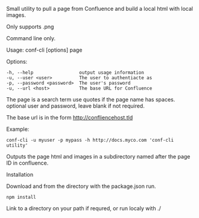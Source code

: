 Small utility to pull a page from Confluence and build a local html with local images.

Only supports .png 

Command line only.

  Usage: conf-cli [options] page

  Options:

    -h, --help                 output usage information
    -u, --user <user>          The user to authentiacte as
    -p, --password <password>  The user's password
    -u, --url <host>           The base URL for Confluence

The page is a search term use quotes if the page name has spaces.
optional user and password, leave blank if not required.

The base url is in the form http://confliencehost.tld

Example:

 `conf-cli -u myuser -p mypass -h http://docs.myco.com 'conf-cli utility'`
 
Outputs the page html and images in a subdirectory named after the page ID in confluence.

Installation

Download and from the directory with the package.json run.

`npm install`

Link to a directory on your path if requred, or run localy with ./